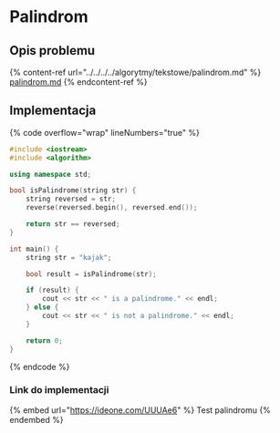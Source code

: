 # Palindrom

## Opis problemu

{% content-ref url="../../../../algorytmy/tekstowe/palindrom.md" %}
[palindrom.md](../../../../algorytmy/tekstowe/palindrom.md)
{% endcontent-ref %}

## Implementacja

{% code overflow="wrap" lineNumbers="true" %}
```cpp
#include <iostream>
#include <algorithm>

using namespace std;

bool isPalindrome(string str) {
    string reversed = str;
    reverse(reversed.begin(), reversed.end());

    return str == reversed;
}

int main() {
    string str = "kajak";

    bool result = isPalindrome(str);

    if (result) {
        cout << str << " is a palindrome." << endl;
    } else {
        cout << str << " is not a palindrome." << endl;
    }

    return 0;
}
```
{% endcode %}

### Link do implementacji

{% embed url="https://ideone.com/UUUAe6" %}
Test palindromu
{% endembed %}
